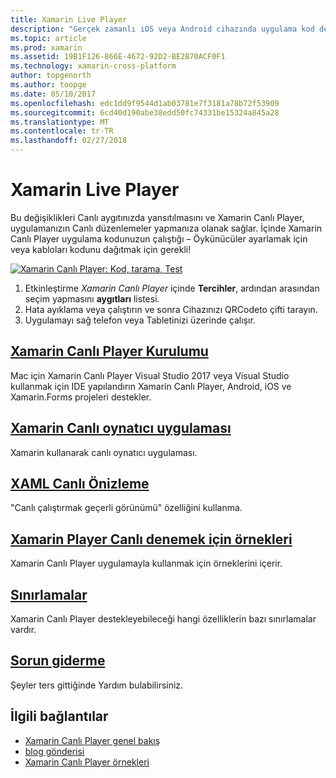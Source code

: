 ```yaml
---
title: Xamarin Live Player
description: "Gerçek zamanlı iOS veya Android cihazında uygulama kod değişikliklerini test"
ms.topic: article
ms.prod: xamarin
ms.assetid: 19B1F126-866E-4672-92D2-BE2B70ACF0F1
ms.technology: xamarin-cross-platform
author: topgenorth
ms.author: toopge
ms.date: 05/10/2017
ms.openlocfilehash: edc1dd9f9544d1ab03781e7f3181a78b72f53909
ms.sourcegitcommit: 6cd40d190abe38edd50fc74331be15324a845a28
ms.translationtype: MT
ms.contentlocale: tr-TR
ms.lasthandoff: 02/27/2018
---
```

# <a name="xamarin-live-player"></a>Xamarin Live Player

Bu değişiklikleri Canlı aygıtınızda yansıtılmasını ve Xamarin Canlı Player, uygulamanızın Canlı düzenlemeler yapmanıza olanak sağlar. İçinde Xamarin Canlı Player uygulama kodunuzun çalıştığı – Öykünücüler ayarlamak için veya kabloları kodunu dağıtmak için gerekli!

[ ![Xamarin Canlı Player: Kod, tarama, Test](images/xamarin-live.png)](images/xamarin-live-sml.png)

1. Etkinleştirme *Xamarin Canlı Player* içinde **Tercihler**, ardından arasından seçim yapmasını **aygıtları** listesi.
2. Hata ayıklama veya çalıştırın ve sonra Cihazınızı QRCodeto çifti tarayın.
3. Uygulamayı sağ telefon veya Tabletinizi üzerinde çalışır.

## <a name="xamarin-live-player-setupinstallmd"></a>[Xamarin Canlı Player Kurulumu](install.md)

Mac için Xamarin Canlı Player Visual Studio 2017 veya Visual Studio kullanmak için IDE yapılandırın Xamarin Canlı Player, Android, iOS ve Xamarin.Forms projeleri destekler.

## <a name="xamarin-live-player-appplayermd"></a>[Xamarin Canlı oynatıcı uygulaması](player.md)

Xamarin kullanarak canlı oynatıcı uygulaması.

## <a name="xaml-live-previewinglive-viewmd"></a>[XAML Canlı Önizleme](live-view.md)

"Canlı çalıştırmak geçerli görünümü" özelliğini kullanma.

## <a name="samples-to-try-with-xamarin-live-playersamplesmd"></a>[Xamarin Player Canlı denemek için örnekleri](samples.md)

Xamarin Canlı Player uygulamayla kullanmak için örneklerini içerir.

## <a name="limitationslimitationsmd"></a>[Sınırlamalar](limitations.md)

Xamarin Canlı Player destekleyebileceği hangi özelliklerin bazı sınırlamalar vardır.

## <a name="troubleshootingtroubleshootingmd"></a>[Sorun giderme](troubleshooting.md)

Şeyler ters gittiğinde Yardım bulabilirsiniz.


## <a name="related-links"></a>İlgili bağlantılar

- [Xamarin Canlı Player genel bakış](https://xamarin.com/live)
- [blog gönderisi](https://blog.xamarin.com/live-player/)
- [Xamarin Canlı Player örnekleri](https://developer.xamarin.com/samples/xamarin-live-player/all/)
